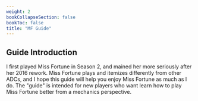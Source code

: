 ```yaml
---
weight: 2
bookCollapseSection: false
bookToc: false
title: "MF Guide"
---
```


## Guide Introduction
I first played Miss Fortune in Season 2, and mained her more seriously after her 2016 rework. Miss Fortune plays and itemizes differently from other ADCs, and I hope this guide will help you enjoy Miss Fortune as much as I do. The "guide" is intended for new players who want learn how to play Miss Fortune better from a mechanics perspective.